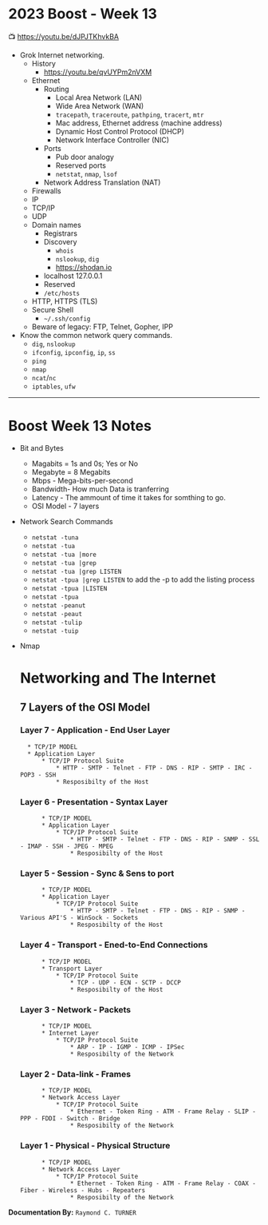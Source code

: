 # 2023 Boost - Week 13

📺 <https://youtu.be/dJPJTKhvkBA>

* Grok Internet networking.
    * History
        * <https://youtu.be/qvUYPm2nVXM>
    * Ethernet
        * Routing
           * Local Area Network (LAN)
           * Wide Area Network (WAN)
           * `tracepath`, `traceroute`, `pathping`, `tracert`, `mtr`
           * Mac address, Ethernet address (machine address)
           * Dynamic Host Control Protocol (DHCP)
           * Network Interface Controller (NIC)
        * Ports
           * Pub door analogy
           * Reserved ports
           * `netstat`, `nmap`, `lsof`
        * Network Address Translation (NAT)
    * Firewalls
    * IP
    * TCP/IP
    * UDP
    * Domain names
        * Registrars
        * Discovery
            * `whois`
            * `nslookup`, `dig`
            * <https://shodan.io>
        * localhost 127.0.0.1
        * Reserved
        * `/etc/hosts`
    * HTTP, HTTPS (TLS)
    * Secure Shell
        * `~/.ssh/config`
    * Beware of legacy: FTP, Telnet, Gopher, IPP
* Know the common network query commands.
    * `dig`, `nslookup`
    * `ifconfig`, `ipconfig`, `ip`, `ss`
    * `ping`
    * `nmap`
    * `ncat`/`nc`
    * `iptables`, `ufw`

---

# Boost Week 13 Notes

* Bit and Bytes
    * Magabits = 1s and 0s; Yes or No
    * Megabyte = 8 Megabits
    * Mbps - Mega-bits-per-second
    * Bandwidth- How much Data is tranferring
    * Latency - The ammount of time it takes for somthing to go.
    * OSI Model - 7 layers

* Network Search Commands
    * `netstat -tuna`
    * `netstat -tua`
    * `netstat -tua |more`
    * `netstat -tua |grep`
    * `netstat -tua |grep LISTEN`
    * `netstat -tpua |grep LISTEN` to add the -p to add the listing process
    * `netstat -tpua |LISTEN`
    * `netstat -tpua`
    * `netstat -peanut`
    * `netstat -peaut`
    * `netstat -tulip`
    * `netstat -tuip`
    
* Nmap
         
    # Networking and The Internet
    ## 7 Layers of the OSI Model  

    ### Layer 7 - Application - End User Layer
        * TCP/IP MODEL
        * Application Layer
            * TCP/IP Protocol Suite
                * HTTP - SMTP - Telnet - FTP - DNS - RIP - SMTP - IRC - POP3 - SSH
                * Resposibilty of the Host

    ### Layer 6 - Presentation - Syntax Layer
            * TCP/IP MODEL
            * Application Layer
                * TCP/IP Protocol Suite
                    * HTTP - SMTP - Telnet - FTP - DNS - RIP - SNMP - SSL - IMAP - SSH - JPEG - MPEG
                    * Resposibilty of the Host

    ### Layer 5 - Session - Sync & Sens to port
            * TCP/IP MODEL
            * Application Layer
                * TCP/IP Protocol Suite
                    * HTTP - SMTP - Telnet - FTP - DNS - RIP - SNMP - Various API'S - WinSock - Sockets
                    * Resposibilty of the Host
                        
    ### Layer 4 - Transport - Ened-to-End Connections
            * TCP/IP MODEL
            * Transport Layer
                * TCP/IP Protocol Suite
                    * TCP - UDP - ECN - SCTP - DCCP
                    * Resposibilty of the Host

    ### Layer 3 - Network - Packets
            * TCP/IP MODEL
            * Internet Layer
                * TCP/IP Protocol Suite
                    * ARP - IP - IGMP - ICMP - IPSec
                    * Resposibilty of the Network

    ### Layer 2 - Data-link - Frames
            * TCP/IP MODEL
            * Network Access Layer
                * TCP/IP Protocol Suite
                    * Ethernet - Token Ring - ATM - Frame Relay - SLIP - PPP - FDDI - Switch - Bridge
                    * Resposibilty of the Network

    ### Layer 1 - Physical - Physical Structure
            * TCP/IP MODEL
            * Network Access Layer
                * TCP/IP Protocol Suite
                    * Ethernet - Token Ring - ATM - Frame Relay - COAX - Fiber - Wireless - Hubs - Repeaters
                    * Resposibilty of the Network


**Documentation By:** `Raymond C. TURNER`
